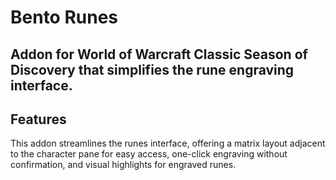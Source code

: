 # Bento Runes

## Addon for World of Warcraft Classic Season of Discovery that simplifies the rune engraving interface.

## Features

This addon streamlines the runes interface, offering a matrix layout adjacent to the character pane for easy access, one-click engraving without confirmation, and visual highlights for engraved runes.